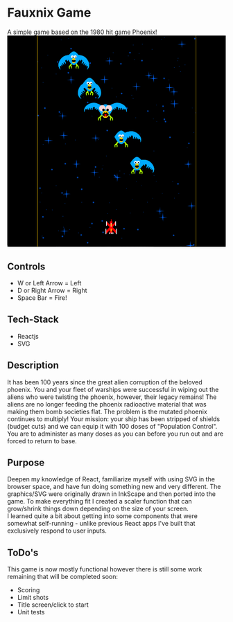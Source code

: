 # Fauxnix Game
A simple game based on the 1980 hit game Phoenix!</br>
![screehshot2](./src/screenshot.png)

## Controls
* W or Left Arrow = Left
* D or Right Arrow = Right
* Space Bar = Fire!

## Tech-Stack
* Reactjs
* SVG

## Description
It has been 100 years since the great alien corruption of the beloved phoenix.  You and your fleet of warships were successful in wiping out the aliens who were twisting the phoenix, however, their legacy remains!  The aliens are no longer feeding the phoenix radioactive material that was making them bomb societies flat.  The problem is the mutated phoenix continues to multiply!  Your mission: your ship has been stripped of shields (budget cuts) and we can equip it with 100 doses of "Population Control".  You are to administer as many doses as you can before you run out and are forced to return to base. 

## Purpose
Deepen my knowledge of React, familiarize myself with using SVG in the browser space, and have fun doing something new and very different.  The graphics/SVG were originally drawn in InkScape and then ported into the game.  To make everything fit I created a scaler function that can grow/shrink things down depending on the size of your screen.</br>
I learned quite a bit about getting into some components that were somewhat self-running - unlike previous React apps I've built that exclusively respond to user inputs. 

## ToDo's 
This game is now mostly functional however there is still some work remaining that will be completed soon:
* Scoring
* Limit shots
* Title screen/click to start 
* Unit tests
